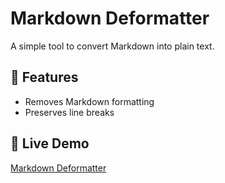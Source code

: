 # Markdown Deformatter
A simple tool to convert Markdown into plain text.

## 🚀 Features
- Removes Markdown formatting
- Preserves line breaks

## 🔗 Live Demo
[Markdown Deformatter](https://rohanimmanuel.com/Markdown-Deformatter/)
